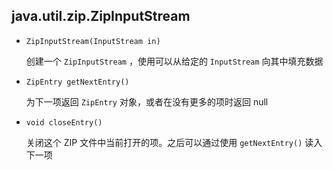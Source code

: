 ## java.util.zip.ZipInputStream

* `ZipInputStream(InputStream in)`

  创建一个 `ZipInputStream` ，使用可以从给定的 `InputStream` 向其中填充数据

* `ZipEntry getNextEntry()`

  为下一项返回 `ZipEntry` 对象，或者在没有更多的项时返回 null

* `void closeEntry()`

  关闭这个 ZIP 文件中当前打开的项。之后可以通过使用 `getNextEntry()` 读入下一项